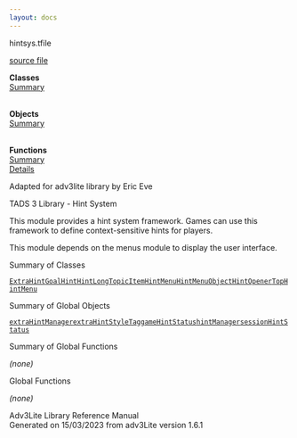```yaml
---
layout: docs
---
```

<span class="title">hintsys.t</span><span class="type">file</span>

[source file](../source/hintsys.t.html)

**Classes**  
[Summary](#_ClassSummary_)  
 

**Objects**  
[Summary](#_ObjectSummary_)  
 

**Functions**  
[Summary](#_FunctionSummary_)  
[Details](#_Functions_)

<div class="fdesc">

Adapted for adv3lite library by Eric Eve

TADS 3 Library - Hint System

This module provides a hint system framework. Games can use this
framework to define context-sensitive hints for players.

This module depends on the menus module to display the user interface.

</div>

<span id="_ClassSummary_"></span>

<div class="mjhd">

<span class="hdln">Summary of Classes</span>  

</div>

[`ExtraHint`](../object/ExtraHint.html)[`Goal`](../object/Goal.html)[`Hint`](../object/Hint.html)[`HintLongTopicItem`](../object/HintLongTopicItem.html)[`HintMenu`](../object/HintMenu.html)[`HintMenuObject`](../object/HintMenuObject.html)[`HintOpener`](../object/HintOpener.html)[`TopHintMenu`](../object/TopHintMenu.html)
<span id="_ObjectSummary_"></span>

<div class="mjhd">

<span class="hdln">Summary of Global Objects</span>  

</div>

[`extraHintManager`](../object/extraHintManager.html)[`extraHintStyleTag`](../object/extraHintStyleTag.html)[`gameHintStatus`](../object/gameHintStatus.html)[`hintManager`](../object/hintManager.html)[`sessionHintStatus`](../object/sessionHintStatus.html)
<span id="FunctionSummary_"></span>

<div class="mjhd">

<span class="hdln">Summary of Global Functions</span>  

</div>

*(none)* <span id="_Functions_"></span>

<div class="mjhd">

<span class="hdln">Global Functions</span>  

</div>

*(none)*

<div class="ftr">

Adv3Lite Library Reference Manual  
Generated on 15/03/2023 from adv3Lite version 1.6.1

</div>
